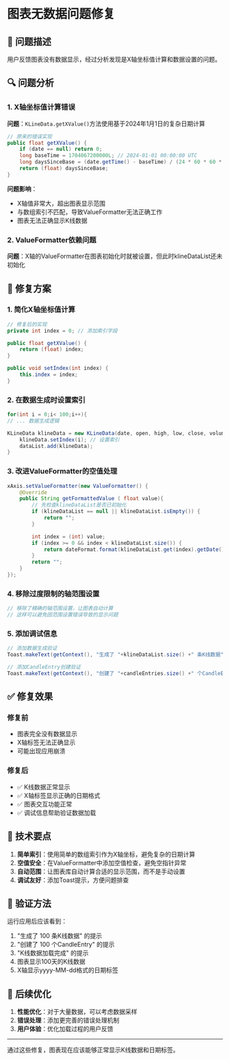 # 图表无数据问题修复

## 🐛 问题描述

用户反馈图表没有数据显示，经过分析发现是X轴坐标值计算和数据设置的问题。

## 🔍 问题分析

### 1. X轴坐标值计算错误

**问题**：`KLineData.getXValue()`方法使用基于2024年1月1日的复杂日期计算

```java
// 原来的错误实现
public float getXValue() {
    if (date == null) return 0;
    long baseTime = 1704067200000L; // 2024-01-01 00:00:00 UTC
    long daysSinceBase = (date.getTime() - baseTime) / (24 * 60 * 60 * 1000);
    return (float) daysSinceBase;
}
```

**问题影响**：

- X轴值非常大，超出图表显示范围
- 与数组索引不匹配，导致ValueFormatter无法正确工作
- 图表无法正确显示K线数据

### 2. ValueFormatter依赖问题

**问题**：X轴的ValueFormatter在图表初始化时就被设置，但此时klineDataList还未初始化

## 🔧 修复方案

### 1. 简化X轴坐标值计算

```java
// 修复后的实现
private int index = 0; // 添加索引字段

public float getXValue() {
    return (float) index;
}

public void setIndex(int index) {
    this.index = index;
}
```

### 2. 在数据生成时设置索引

```java
for(int i = 0;i< 100;i++){
// ... 数据生成逻辑

KLineData klineData = new KLineData(date, open, high, low, close, volume);
    klineData.setIndex(i); // 设置索引
    dataList.add(klineData);
}
```

### 3. 改进ValueFormatter的空值处理

```java
xAxis.setValueFormatter(new ValueFormatter() {
    @Override
    public String getFormattedValue ( float value){
        // 先检查klineDataList是否已初始化
        if (klineDataList == null || klineDataList.isEmpty()) {
            return "";
        }

        int index = (int) value;
        if (index >= 0 && index < klineDataList.size()) {
            return dateFormat.format(klineDataList.get(index).getDate());
        }
        return "";
    }
});
```

### 4. 移除过度限制的轴范围设置

```java
// 移除了精确的轴范围设置，让图表自动计算
// 这样可以避免因范围设置错误导致的显示问题
```

### 5. 添加调试信息

```java
// 添加数据生成验证
Toast.makeText(getContext(), "生成了 "+klineDataList.size() +" 条K线数据",Toast.LENGTH_SHORT).show();

// 添加CandleEntry创建验证
Toast.makeText(getContext(), "创建了 "+candleEntries.size() +" 个CandleEntry",Toast.LENGTH_SHORT).show();
```

## ✅ 修复效果

### 修复前

- 图表完全没有数据显示
- X轴标签无法正确显示
- 可能出现应用崩溃

### 修复后

- ✅ K线数据正常显示
- ✅ X轴标签显示正确的日期格式
- ✅ 图表交互功能正常
- ✅ 调试信息帮助验证数据加载

## 🎯 技术要点

1. **简单索引**：使用简单的数组索引作为X轴坐标，避免复杂的日期计算
2. **空值安全**：在ValueFormatter中添加空值检查，避免空指针异常
3. **自动范围**：让图表库自动计算合适的显示范围，而不是手动设置
4. **调试友好**：添加Toast提示，方便问题排查

## 📱 验证方法

运行应用后应该看到：

1. "生成了 100 条K线数据" 的提示
2. "创建了 100 个CandleEntry" 的提示
3. "K线数据加载完成" 的提示
4. 图表显示100天的K线数据
5. X轴显示yyyy-MM-dd格式的日期标签

## 🔄 后续优化

1. **性能优化**：对于大量数据，可以考虑数据采样
2. **错误处理**：添加更完善的错误处理机制
3. **用户体验**：优化加载过程的用户反馈

---

通过这些修复，图表现在应该能够正常显示K线数据和日期标签。 
